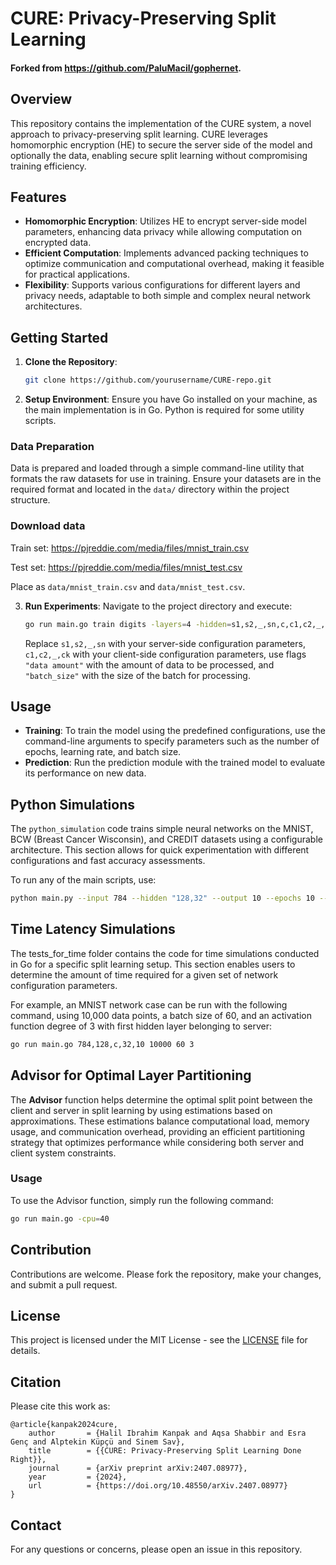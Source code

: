 # CURE: Privacy-Preserving Split Learning

#### Forked from https://github.com/PaluMacil/gophernet.


## Overview

This repository contains the implementation of the CURE system, a novel approach to privacy-preserving split learning. CURE leverages homomorphic encryption (HE) to secure the server side of the model and optionally the data, enabling secure split learning without compromising training efficiency.

## Features

- **Homomorphic Encryption**: Utilizes HE to encrypt server-side model parameters, enhancing data privacy while allowing computation on encrypted data.
- **Efficient Computation**: Implements advanced packing techniques to optimize communication and computational overhead, making it feasible for practical applications.
- **Flexibility**: Supports various configurations for different layers and privacy needs, adaptable to both simple and complex neural network architectures.

## Getting Started

1. **Clone the Repository**:
   ```bash
   git clone https://github.com/yourusername/CURE-repo.git
   ```
2. **Setup Environment**:
   Ensure you have Go installed on your machine, as the main implementation is in Go. Python is required for some utility scripts.

### Data Preparation

Data is prepared and loaded through a simple command-line utility that formats the raw datasets for use in training. Ensure your datasets are in the required format and located in the `data/` directory within the project structure.

### Download data

Train set: https://pjreddie.com/media/files/mnist_train.csv

Test set: https://pjreddie.com/media/files/mnist_test.csv

Place as `data/mnist_train.csv` and `data/mnist_test.csv`.


3. **Run Experiments**:
   Navigate to the project directory and execute:
   ```bash
   go run main.go train digits -layers=4 -hidden=s1,s2,_,sn,c,c1,c2,_,ck -epochs=10 -rate=.1
   ```
   Replace `s1,s2,_,sn` with your server-side configuration parameters, `c1,c2,_,ck` with your client-side configuration parameters, use flags `"data amount"` with the amount of data to be processed, and `"batch_size"` with the size of the batch for processing.

## Usage

- **Training**: To train the model using the predefined configurations, use the command-line arguments to specify parameters such as the number of epochs, learning rate, and batch size.
- **Prediction**: Run the prediction module with the trained model to evaluate its performance on new data.

## Python Simulations

The `python_simulation` code trains simple neural networks on the MNIST, BCW (Breast Cancer Wisconsin), and CREDIT datasets using a configurable architecture. This section allows for quick experimentation with different configurations and fast accuracy assessments.

To run any of the main scripts, use:
```bash
python main.py --input 784 --hidden "128,32" --output 10 --epochs 10 --rate 0.01 --batch 60
```
## Time Latency Simulations

The tests_for_time folder contains the code for time simulations conducted in Go for a specific split learning setup. This section enables users to determine the amount of time required for a given set of network configuration parameters.

For example, an MNIST network case can be run with the following command, using 10,000 data points, a batch size of 60, and an activation function degree of 3 with first hidden layer belonging to server:
```bash
go run main.go 784,128,c,32,10 10000 60 3
```

## Advisor for Optimal Layer Partitioning

The **Advisor** function helps determine the optimal split point between the client and server in split learning by using estimations based on approximations. These estimations balance computational load, memory usage, and communication overhead, providing an efficient partitioning strategy that optimizes performance while considering both server and client system constraints.

### Usage

To use the Advisor function, simply run the following command:

```bash
go run main.go -cpu=40
```

## Contribution

Contributions are welcome. Please fork the repository, make your changes, and submit a pull request.

## License

This project is licensed under the MIT License - see the [LICENSE](LICENSE) file for details.

## Citation
Please cite this work as:
```
@article{kanpak2024cure,
    author       = {Halil Ibrahim Kanpak and Aqsa Shabbir and Esra Genç and Alptekin Küpçü and Sinem Sav},
    title        = {{CURE: Privacy-Preserving Split Learning Done Right}},
    journal      = {arXiv preprint arXiv:2407.08977},
    year         = {2024},
    url          = {https://doi.org/10.48550/arXiv.2407.08977}
}
```

## Contact

For any questions or concerns, please open an issue in this repository.
